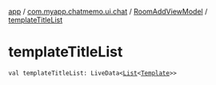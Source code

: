 [app](../../index.md) / [com.myapp.chatmemo.ui.chat](../index.md) / [RoomAddViewModel](index.md) / [templateTitleList](./template-title-list.md)

# templateTitleList

`val templateTitleList: LiveData<`[`List`](https://kotlinlang.org/api/latest/jvm/stdlib/kotlin.collections/-list/index.html)`<`[`Template`](../../com.myapp.chatmemo.domain.model.entity/-template/index.md)`>>`